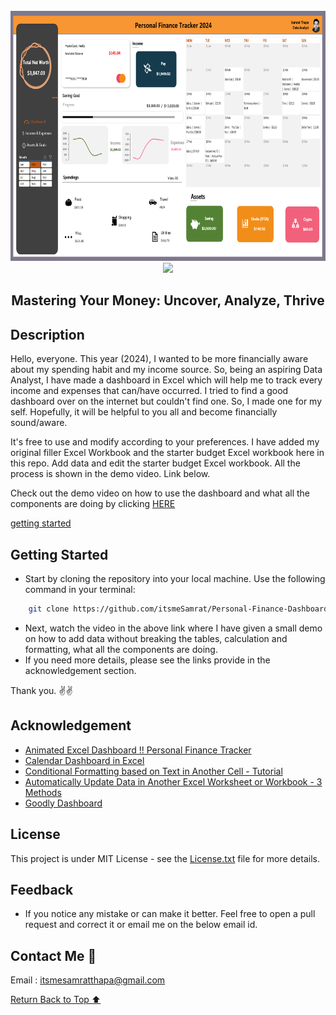 <br>
<div align="center">
    <a href="https://github.com/itsmeSamrat" target="_blank">
        <img src="https://github.com/itsmeSamrat/Personal-Finance-Dashboard/blob/main/dashboard.png?raw=true" 
        alt="Logo" width="800" height="400">
    </a>
</div>

<div align="center">
<img src="https://readme-typing-svg.demolab.com?font=Fira+Code&duration=1500&pause=200&center=true&vCenter=true&multiline=true&width=435&height=80&lines=Personal+Finance+Dashboard">
</div>

<h2 align="center"> Mastering Your Money: Uncover, Analyze, Thrive </h2>

## Description

Hello, everyone. This year (2024), I wanted to be more financially aware about my spending habit and my income source. So, being an aspiring Data Analyst, I have made a dashboard in Excel which will help me to track every income and expenses that can/have occurred.
I tried to find a good dashboard over on the internet but couldn't find one. So, I made one for my self. Hopefully, it will be helpful to you all and become financially sound/aware.

It's free to use and modify according to your preferences. I have added my original filler Excel Workbook and the starter budget Excel workbook here in this repo. Add data and edit the starter budget Excel workbook. All the process is shown in the demo video. Link below.

Check out the demo video on how to use the dashboard and what all the components are doing by clicking [HERE](https://youtu.be/Zc-t0mjkiWk)

[getting started](#getting-started)

## Getting Started

- Start by cloning the repository into your local machine. Use the following command in your terminal:

```bash
    git clone https://github.com/itsmeSamrat/Personal-Finance-Dashboard.git
```

- Next, watch the video in the above link where I have given a small demo on how to add data without breaking the tables, calculation and formatting, what all the components are doing.
- If you need more details, please see the links provide in the acknowledgement section.

Thank you. ✌✌

## Acknowledgement

- [Animated Excel Dashboard !! Personal Finance Tracker](https://www.youtube.com/watch?v=qCWVWv9yD3E&t=1s)
- [Calendar Dashboard in Excel](https://www.youtube.com/watch?v=NLEGj8SxgwU)
- [Conditional Formatting based on Text in Another Cell - Tutorial](https://www.youtube.com/watch?v=EMCpzQ5Pknk&t=1s)
- [Automatically Update Data in Another Excel Worksheet or Workbook - 3 Methods](https://www.youtube.com/watch?v=zqFYP8yjkUY&t=470s)
- [Goodly Dashboard](https://goodly.co.in/calendar-dashboard-in-excel/)

## License

This project is under MIT License - see the [License.txt](https://github.com/itsmeSamrat/Face-Recognition-System-for-Student-Attendance/blob/main/license.txt) file for more details.

## Feedback

- If you notice any mistake or can make it better. Feel free to open a pull request and correct it or email me on the below email id.

## Contact Me 📨

Email : [itsmesamratthapa@gmail.com](mailto:itsmesamratthapa@gmail.com)

<!-- Back to the top -->

[Return Back to Top ⬆️](#getting-started)
